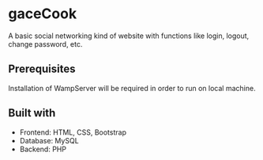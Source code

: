 # gaceCook
A basic social networking kind of website with functions like login, logout, change password, etc.

## **Prerequisites**
Installation of WampServer will be required in order to run on local machine.

## **Built with**
- Frontend: HTML, CSS, Bootstrap
- Database: MySQL
- Backend: PHP

